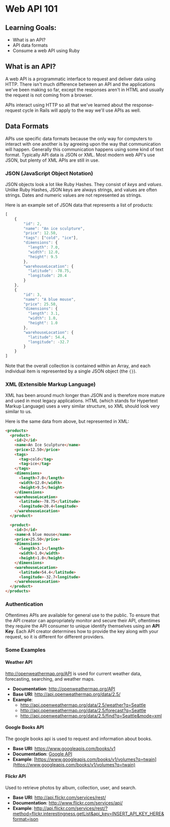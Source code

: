 # Web API 101

## Learning Goals:
- What is an API?
- API data formats
- Consume a web API using Ruby

## What is an API?
A web API is a programmatic interface to request and deliver data using HTTP. There isn't much difference between an API and the applications we've been making so far, except the responses aren't in HTML and usually the request is not coming from a browser.

APIs interact using HTTP so all that we've learned about the response-request cycle in Rails will apply to the way we'll use APIs as well.

## Data Formats
APIs use specific data formats because the only way for computers to interact with one another is by agreeing upon the way that communication will happen. Generally this communication happens using some kind of text format. Typically API data is JSON or XML. Most modern web API's use JSON, but plenty of XML APIs are still in use.

### JSON (JavaScript Object Notation)
JSON objects look a lot like Ruby Hashes. They consist of _keys_ and _values_. Unlike Ruby Hashes, JSON keys are always strings, and values are often strings. Dates and numeric values are not represented as strings.

Here is an example set of JSON data that represents a list of products:
```javascript
[
    {
        "id": 2,
        "name": "An ice sculpture",
        "price": 12.50,
        "tags": ["cold", "ice"],
        "dimensions": {
          "length": 7.0,
          "width": 12.0,
          "height": 9.5
        },
        "warehouseLocation": {
          "latitude": -78.75,
          "longitude": 20.4
        }
    },
    {
        "id": 3,
        "name": "A blue mouse",
        "price": 25.50,
        "dimensions": {
          "length": 3.1,
          "width": 1.0,
          "height": 1.0
        },
        "warehouseLocation": {
          "latitude": 54.4,
          "longitude": -32.7
        }
    }
]
```

Note that the overall collection is contained within an Array, and each individual item is represented by a single JSON object (the `{}`).

### XML (Extensible Markup Language)
XML has been around much longer than JSON and is therefore more mature and used in most legacy applications. HTML (which stands for Hypertext Markup Language) uses a very similar structure, so XML should look very similar to us.

Here is the same data from above, but represented in XML:
```html
<products>
  <product>
    <id>2</id>
    <name>An Ice Sculpture</name>
    <price>12.50</price>
    <tags>
      <tag>cold</tag>
      <tag>ice</tag>
    </tags>
    <dimensions>
      <length>7.0</length>
      <width>12.0</width>
      <height>9.5</height>
    </dimensions>
    <warehouseLocation>
      <latitude>-78.75</latitude>
      <longitude>20.4<longitude>
    </warehouseLocation>
  </product>

  <product>
    <id>3</id>
    <name>A blue mouse</name>
    <price>25.50</price>
    <dimensions>
      <length>3.1</length>
      <width>1.0</width>
      <height>1.0</height>
    </dimensions>
    <warehouseLocation>
      <latitude>54.4</latitude>
      <longitude>-32.7<longitude>
    </warehouseLocation>
  </product>
</products>
```

### Authentication
Oftentimes APIs are available for general use to the public. To ensure that the API creator can appropriately monitor and secure their API, oftentimes they require the API consumer to unique identify themselves using an **API Key**. Each API creator determines how to provide the key along with your request, so it is different for different providers. 

### Some Examples

#### Weather API

http://openweathermap.org/API is used for current weather data, forecasting, searching, and weather maps.

- **Documentation**: http://openweathermap.org/API
- **Base URI**: http://api.openweathermap.org/data/2.5/
- **Example**:
    - http://api.openweathermap.org/data/2.5/weather?q=Seattle
    - http://api.openweathermap.org/data/2.5/forecast?q=Seattle
    - http://api.openweathermap.org/data/2.5/find?q=Seattle&mode=xml

#### Google Books API
The google books api is used to request and information about books.

- **Base URI**: https://www.googleapis.com/books/v1
- **Documentation**: [Google API](https://developers.google.com/books/docs/v1/using)
- **Example**: [https://www.googleapis.com/books/v1/volumes?q=twain](https://www.googleapis.com/books/v1/volumes?q=twain)

#### Flickr API
Used to retrieve photos by album, collection, user, and search.

- **Base URI**: http://api.flickr.com/services/rest/
- **Documentation**: http://www.flickr.com/services/api/
- **Example**: http://api.flickr.com/services/rest/?method=flickr.interestingness.getList&api_key=INSERT_API_KEY_HERE&format=json
